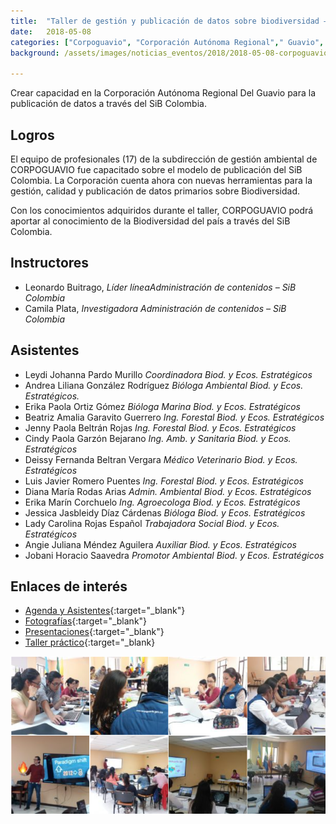 ```yaml
---
title:  "Taller de gestión y publicación de datos sobre biodiversidad – CORPOGUAVIO"
date:   2018-05-08
categories: ["Corpoguavio", "Corporación Autónoma Regional"," Guavio", "2018","Talleres","Publicación"]
background: /assets/images/noticias_eventos/2018/2018-05-08-corpoguavio-blog-background-01.jpg

---
```



Crear capacidad en la Corporación Autónoma Regional Del Guavio para la publicación de datos a través del SiB Colombia.

## Logros  
El equipo de profesionales (17) de la subdirección de gestión ambiental de CORPOGUAVIO fue capacitado sobre el modelo de publicación del SiB Colombia. La Corporación cuenta ahora con nuevas herramientas para la gestión, calidad y publicación de datos primarios sobre Biodiversidad.  

Con los conocimientos adquiridos durante el taller, CORPOGUAVIO podrá aportar al conocimiento de la Biodiversidad del país a través del SiB Colombia.  

## Instructores

- Leonardo Buitrago,
*Líder líneaAdministración de contenidos – SiB Colombia*
- Camila Plata,
*Investigadora Administración de contenidos – SiB Colombia*

## Asistentes

- Leydi Johanna Pardo Murillo
*Coordinadora Biod. y Ecos. Estratégicos*
- Andrea Liliana González Rodríguez
*Bióloga Ambiental Biod. y Ecos. Estratégicos.*
- Erika Paola Ortiz Gómez
*Bióloga Marina Biod. y Ecos. Estratégicos*
- Beatriz Amalia Garavito Guerrero
*Ing. Forestal Biod. y Ecos. Estratégicos*
- Jenny Paola Beltrán Rojas
*Ing. Forestal Biod. y Ecos. Estratégicos*
- Cindy Paola Garzón Bejarano
*Ing. Amb. y Sanitaria Biod. y Ecos. Estratégicos*
- Deissy Fernanda Beltran Vergara
*Médico Veterinario Biod. y Ecos. Estratégicos*
- Luis Javier Romero Puentes
*Ing. Forestal Biod. y Ecos. Estratégicos*
- Diana María Rodas Arias
*Admin. Ambiental Biod. y Ecos. Estratégicos*
- Erika Marín Corchuelo
*Ing. Agroecologa Biod. y Ecos. Estratégicos*
- Jessica Jasbleidy Díaz Cárdenas
*Bióloga Biod. y Ecos. Estratégicos*
- Lady Carolina Rojas Español
*Trabajadora Social Biod. y Ecos. Estratégicos*
- Angie Juliana Méndez Aguilera
*Auxiliar Biod. y Ecos. Estratégicos*
- Jobani Horacio Saavedra
*Promotor Ambiental Biod. y Ecos. Estratégicos*

## Enlaces de interés

- [Agenda y Asistentes](https://drive.google.com/open?id=11T5DwZR1JYiTFP-aJAJxo94nisGgMJhM){:target="_blank"}
- [Fotografías](https://drive.google.com/open?id=1Gy4xz9FHxzqq2NwllkfFULwNS4rSE7yv){:target="_blank"}
- [Presentaciones](https://drive.google.com/open?id=18YOjWKeYheSrphoC7ux3S76PEwhaEHAs){:target="_blank"}
- [Taller práctico](https://drive.google.com/open?id=1OS1INq02-o74q6a3ffXZYwEQhwDYGlDV){:target="_blank}

<img src="/assets/images/noticias_eventos/2018/2018-05-08-corpoguavio-blog-SiB-02.png" width=770>
